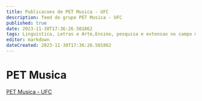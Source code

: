 ```yaml
---
title: Publicacoes de PET Musica - UFC
description: feed do grupo PET Musica - UFC
published: true
date: 2023-11-30T17:36:26.501862
tags: Linguistica, Letras e Arte,Ensino, pesquisa e extensao no campo musical.
editor: markdown
dateCreated: 2023-11-30T17:36:26.501862
---
```


# PET Musica
[PET Musica - UFC](/grupo/139PETMusicaUFC.md)